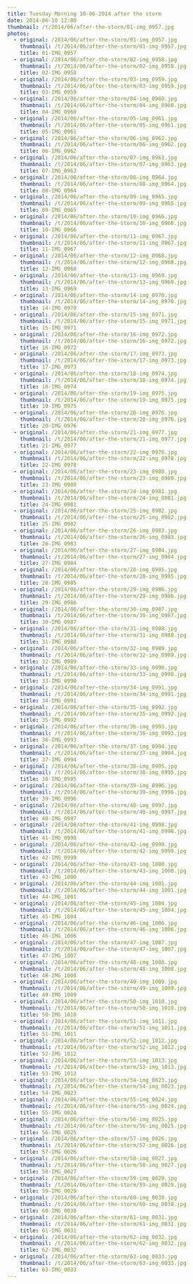 ```yaml
---
title: Tuesday Morning 10-06-2014 after the storm
date: 2014-06-10 12:00
thumbnail: /t/2014/06/after-the-storm/01-img_0957.jpg
photos:
  - original: /2014/06/after-the-storm/01-img_0957.jpg
    thumbnail: /t/2014/06/after-the-storm/01-img_0957.jpg
    title: 01-IMG_0957
  - original: /2014/06/after-the-storm/02-img_0958.jpg
    thumbnail: /t/2014/06/after-the-storm/02-img_0958.jpg
    title: 02-IMG_0958
  - original: /2014/06/after-the-storm/03-img_0959.jpg
    thumbnail: /t/2014/06/after-the-storm/03-img_0959.jpg
    title: 03-IMG_0959
  - original: /2014/06/after-the-storm/04-img_0960.jpg
    thumbnail: /t/2014/06/after-the-storm/04-img_0960.jpg
    title: 04-IMG_0960
  - original: /2014/06/after-the-storm/05-img_0961.jpg
    thumbnail: /t/2014/06/after-the-storm/05-img_0961.jpg
    title: 05-IMG_0961
  - original: /2014/06/after-the-storm/06-img_0962.jpg
    thumbnail: /t/2014/06/after-the-storm/06-img_0962.jpg
    title: 06-IMG_0962
  - original: /2014/06/after-the-storm/07-img_0963.jpg
    thumbnail: /t/2014/06/after-the-storm/07-img_0963.jpg
    title: 07-IMG_0963
  - original: /2014/06/after-the-storm/08-img_0964.jpg
    thumbnail: /t/2014/06/after-the-storm/08-img_0964.jpg
    title: 08-IMG_0964
  - original: /2014/06/after-the-storm/09-img_0965.jpg
    thumbnail: /t/2014/06/after-the-storm/09-img_0965.jpg
    title: 09-IMG_0965
  - original: /2014/06/after-the-storm/10-img_0966.jpg
    thumbnail: /t/2014/06/after-the-storm/10-img_0966.jpg
    title: 10-IMG_0966
  - original: /2014/06/after-the-storm/11-img_0967.jpg
    thumbnail: /t/2014/06/after-the-storm/11-img_0967.jpg
    title: 11-IMG_0967
  - original: /2014/06/after-the-storm/12-img_0968.jpg
    thumbnail: /t/2014/06/after-the-storm/12-img_0968.jpg
    title: 12-IMG_0968
  - original: /2014/06/after-the-storm/13-img_0969.jpg
    thumbnail: /t/2014/06/after-the-storm/13-img_0969.jpg
    title: 13-IMG_0969
  - original: /2014/06/after-the-storm/14-img_0970.jpg
    thumbnail: /t/2014/06/after-the-storm/14-img_0970.jpg
    title: 14-IMG_0970
  - original: /2014/06/after-the-storm/15-img_0971.jpg
    thumbnail: /t/2014/06/after-the-storm/15-img_0971.jpg
    title: 15-IMG_0971
  - original: /2014/06/after-the-storm/16-img_0972.jpg
    thumbnail: /t/2014/06/after-the-storm/16-img_0972.jpg
    title: 16-IMG_0972
  - original: /2014/06/after-the-storm/17-img_0973.jpg
    thumbnail: /t/2014/06/after-the-storm/17-img_0973.jpg
    title: 17-IMG_0973
  - original: /2014/06/after-the-storm/18-img_0974.jpg
    thumbnail: /t/2014/06/after-the-storm/18-img_0974.jpg
    title: 18-IMG_0974
  - original: /2014/06/after-the-storm/19-img_0975.jpg
    thumbnail: /t/2014/06/after-the-storm/19-img_0975.jpg
    title: 19-IMG_0975
  - original: /2014/06/after-the-storm/20-img_0976.jpg
    thumbnail: /t/2014/06/after-the-storm/20-img_0976.jpg
    title: 20-IMG_0976
  - original: /2014/06/after-the-storm/21-img_0977.jpg
    thumbnail: /t/2014/06/after-the-storm/21-img_0977.jpg
    title: 21-IMG_0977
  - original: /2014/06/after-the-storm/22-img_0978.jpg
    thumbnail: /t/2014/06/after-the-storm/22-img_0978.jpg
    title: 22-IMG_0978
  - original: /2014/06/after-the-storm/23-img_0980.jpg
    thumbnail: /t/2014/06/after-the-storm/23-img_0980.jpg
    title: 23-IMG_0980
  - original: /2014/06/after-the-storm/24-img_0981.jpg
    thumbnail: /t/2014/06/after-the-storm/24-img_0981.jpg
    title: 24-IMG_0981
  - original: /2014/06/after-the-storm/25-img_0982.jpg
    thumbnail: /t/2014/06/after-the-storm/25-img_0982.jpg
    title: 25-IMG_0982
  - original: /2014/06/after-the-storm/26-img_0983.jpg
    thumbnail: /t/2014/06/after-the-storm/26-img_0983.jpg
    title: 26-IMG_0983
  - original: /2014/06/after-the-storm/27-img_0984.jpg
    thumbnail: /t/2014/06/after-the-storm/27-img_0984.jpg
    title: 27-IMG_0984
  - original: /2014/06/after-the-storm/28-img_0985.jpg
    thumbnail: /t/2014/06/after-the-storm/28-img_0985.jpg
    title: 28-IMG_0985
  - original: /2014/06/after-the-storm/29-img_0986.jpg
    thumbnail: /t/2014/06/after-the-storm/29-img_0986.jpg
    title: 29-IMG_0986
  - original: /2014/06/after-the-storm/30-img_0987.jpg
    thumbnail: /t/2014/06/after-the-storm/30-img_0987.jpg
    title: 30-IMG_0987
  - original: /2014/06/after-the-storm/31-img_0988.jpg
    thumbnail: /t/2014/06/after-the-storm/31-img_0988.jpg
    title: 31-IMG_0988
  - original: /2014/06/after-the-storm/32-img_0989.jpg
    thumbnail: /t/2014/06/after-the-storm/32-img_0989.jpg
    title: 32-IMG_0989
  - original: /2014/06/after-the-storm/33-img_0990.jpg
    thumbnail: /t/2014/06/after-the-storm/33-img_0990.jpg
    title: 33-IMG_0990
  - original: /2014/06/after-the-storm/34-img_0991.jpg
    thumbnail: /t/2014/06/after-the-storm/34-img_0991.jpg
    title: 34-IMG_0991
  - original: /2014/06/after-the-storm/35-img_0992.jpg
    thumbnail: /t/2014/06/after-the-storm/35-img_0992.jpg
    title: 35-IMG_0992
  - original: /2014/06/after-the-storm/36-img_0993.jpg
    thumbnail: /t/2014/06/after-the-storm/36-img_0993.jpg
    title: 36-IMG_0993
  - original: /2014/06/after-the-storm/37-img_0994.jpg
    thumbnail: /t/2014/06/after-the-storm/37-img_0994.jpg
    title: 37-IMG_0994
  - original: /2014/06/after-the-storm/38-img_0995.jpg
    thumbnail: /t/2014/06/after-the-storm/38-img_0995.jpg
    title: 38-IMG_0995
  - original: /2014/06/after-the-storm/39-img_0996.jpg
    thumbnail: /t/2014/06/after-the-storm/39-img_0996.jpg
    title: 39-IMG_0996
  - original: /2014/06/after-the-storm/40-img_0997.jpg
    thumbnail: /t/2014/06/after-the-storm/40-img_0997.jpg
    title: 40-IMG_0997
  - original: /2014/06/after-the-storm/41-img_0998.jpg
    thumbnail: /t/2014/06/after-the-storm/41-img_0998.jpg
    title: 41-IMG_0998
  - original: /2014/06/after-the-storm/42-img_0999.jpg
    thumbnail: /t/2014/06/after-the-storm/42-img_0999.jpg
    title: 42-IMG_0999
  - original: /2014/06/after-the-storm/43-img_1000.jpg
    thumbnail: /t/2014/06/after-the-storm/43-img_1000.jpg
    title: 43-IMG_1000
  - original: /2014/06/after-the-storm/44-img_1001.jpg
    thumbnail: /t/2014/06/after-the-storm/44-img_1001.jpg
    title: 44-IMG_1001
  - original: /2014/06/after-the-storm/45-img_1004.jpg
    thumbnail: /t/2014/06/after-the-storm/45-img_1004.jpg
    title: 45-IMG_1004
  - original: /2014/06/after-the-storm/46-img_1006.jpg
    thumbnail: /t/2014/06/after-the-storm/46-img_1006.jpg
    title: 46-IMG_1006
  - original: /2014/06/after-the-storm/47-img_1007.jpg
    thumbnail: /t/2014/06/after-the-storm/47-img_1007.jpg
    title: 47-IMG_1007
  - original: /2014/06/after-the-storm/48-img_1008.jpg
    thumbnail: /t/2014/06/after-the-storm/48-img_1008.jpg
    title: 48-IMG_1008
  - original: /2014/06/after-the-storm/49-img_1009.jpg
    thumbnail: /t/2014/06/after-the-storm/49-img_1009.jpg
    title: 49-IMG_1009
  - original: /2014/06/after-the-storm/50-img_1010.jpg
    thumbnail: /t/2014/06/after-the-storm/50-img_1010.jpg
    title: 50-IMG_1010
  - original: /2014/06/after-the-storm/51-img_1011.jpg
    thumbnail: /t/2014/06/after-the-storm/51-img_1011.jpg
    title: 51-IMG_1011
  - original: /2014/06/after-the-storm/52-img_1012.jpg
    thumbnail: /t/2014/06/after-the-storm/52-img_1012.jpg
    title: 52-IMG_1012
  - original: /2014/06/after-the-storm/53-img_1013.jpg
    thumbnail: /t/2014/06/after-the-storm/53-img_1013.jpg
    title: 53-IMG_1013
  - original: /2014/06/after-the-storm/54-img_0023.jpg
    thumbnail: /t/2014/06/after-the-storm/54-img_0023.jpg
    title: 54-IMG_0023
  - original: /2014/06/after-the-storm/55-img_0024.jpg
    thumbnail: /t/2014/06/after-the-storm/55-img_0024.jpg
    title: 55-IMG_0024
  - original: /2014/06/after-the-storm/56-img_0025.jpg
    thumbnail: /t/2014/06/after-the-storm/56-img_0025.jpg
    title: 56-IMG_0025
  - original: /2014/06/after-the-storm/57-img_0026.jpg
    thumbnail: /t/2014/06/after-the-storm/57-img_0026.jpg
    title: 57-IMG_0026
  - original: /2014/06/after-the-storm/58-img_0027.jpg
    thumbnail: /t/2014/06/after-the-storm/58-img_0027.jpg
    title: 58-IMG_0027
  - original: /2014/06/after-the-storm/59-img_0029.jpg
    thumbnail: /t/2014/06/after-the-storm/59-img_0029.jpg
    title: 59-IMG_0029
  - original: /2014/06/after-the-storm/60-img_0030.jpg
    thumbnail: /t/2014/06/after-the-storm/60-img_0030.jpg
    title: 60-IMG_0030
  - original: /2014/06/after-the-storm/61-img_0031.jpg
    thumbnail: /t/2014/06/after-the-storm/61-img_0031.jpg
    title: 61-IMG_0031
  - original: /2014/06/after-the-storm/62-img_0032.jpg
    thumbnail: /t/2014/06/after-the-storm/62-img_0032.jpg
    title: 62-IMG_0032
  - original: /2014/06/after-the-storm/63-img_0033.jpg
    thumbnail: /t/2014/06/after-the-storm/63-img_0033.jpg
    title: 63-IMG_0033
---
```

